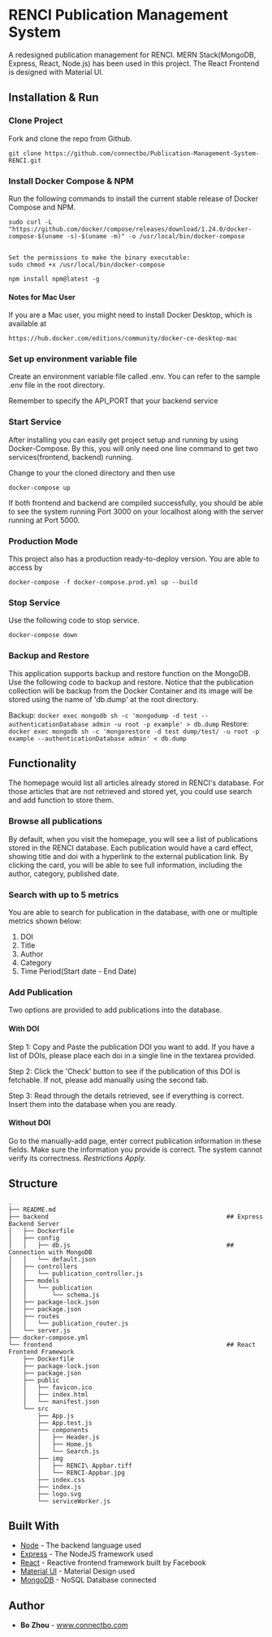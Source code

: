 # RENCI Publication Management System

A redesigned publication management for RENCI. MERN Stack(MongoDB, Express, React, Node.js) has been used in this project. The React Frontend is designed with Material UI.

## Installation & Run

### Clone Project
Fork and clone the repo from Github.
```
git clone https://github.com/connectbo/Publication-Management-System-RENCI.git
```

### Install Docker Compose & NPM
Run the following commands to install the current stable release of Docker Compose and NPM.

```
sudo curl -L "https://github.com/docker/compose/releases/download/1.24.0/docker-compose-$(uname -s)-$(uname -m)" -o /usr/local/bin/docker-compose
```

```

Set the permissions to make the binary executable:
sudo chmod +x /usr/local/bin/docker-compose
```


```
npm install npm@latest -g
```

#### Notes for Mac User
If you are a Mac user, you might need to install Docker Desktop, which is available at
```
https://hub.docker.com/editions/community/docker-ce-desktop-mac
```

### Set up environment variable file
Create an environment variable file called .env. You can refer to the sample .env file in the root directory.

Remember to specify the API_PORT that your backend service


### Start Service
After installing you can easily get project setup and running by using Docker-Compose. By this, you will only need one line command to get two services(frontend, backend) running.

Change to your the cloned directory and then use

```
docker-compose up
```

If both frontend and backend are compiled successfully, you should be able to see the system running Port 3000 on your localhost along with the server running at Port 5000.

### Production Mode
This project also has a production ready-to-deploy version. You are able to access by
```
docker-compose -f docker-compose.prod.yml up --build
```

### Stop Service
Use the following code to stop service.
```
docker-compose down
```

### Backup and Restore
This application supports backup and restore function on the MongoDB. Use the following code to backup and restore. Notice that the publication collection will be backup from the Docker Container and its image will be stored using the name of 'db.dump' at the root directory.

Backup: ```docker exec mongodb sh -c 'mongodump -d test --authenticationDatabase admin -u root -p example' > db.dump```
Restore: ```docker exec mongodb sh -c 'mongorestore -d test dump/test/ -u root -p example --authenticationDatabase admin' < db.dump```



## Functionality

The homepage would list all articles already stored in RENCI's database. For those articles that are not retrieved and stored yet, you could use search and add function to store them.

### Browse all publications

By default, when you visit the homepage, you will see a list of publications stored in the RENCI database. Each publication would have a card effect, showing title and doi with a hyperlink to the external publication link. By clicking the card, you will be able to see full information, including the author, category, published date.

### Search with up to 5 metrics
You are able to search for publication in the database, with one or multiple metrics shown below:

1. DOI
2. Title
3. Author
4. Category
5. Time Period(Start date - End Date)

### Add Publication
Two options are provided to add publications into the database.

#### With DOI
Step 1: Copy and Paste the publication DOI you want to add. If you have a list of DOIs, please place each doi in a single line in the textarea provided.

Step 2: Click the 'Check' button to see if the publication of this DOI is fetchable. If not, please add manually using the second tab.

Step 3: Read through the details retrieved, see if everything is correct. Insert them into the database when you are ready.

#### Without DOI
Go to the manually-add page, enter correct publication information in these fields. Make sure the information you provide is correct. The system cannot verify its correctness.
 *Restrictions Apply.*

## Structure

```
.
├── README.md
├── backend                                                 ## Express Backend Server
│   ├── Dockerfile
│   ├── config
│   │   ├── db.js                                           ## Connection with MongoDB
│   │   └── default.json
│   ├── controllers                                         
│   │   └── publication_controller.js
│   ├── models
│   │   └── publication
│   │       └── schema.js                                  
│   ├── package-lock.json
│   ├── package.json
│   ├── routes
│   │   └── publication_router.js
│   └── server.js                                           
├── docker-compose.yml
└── frontend                                                ## React Frontend Framework
    ├── Dockerfile
    ├── package-lock.json
    ├── package.json
    ├── public
    │   ├── favicon.ico
    │   ├── index.html
    │   └── manifest.json
    └── src
        ├── App.js
        ├── App.test.js
        ├── components                                      
        │   ├── Header.js
        │   ├── Home.js
        │   └── Search.js
        ├── img
        │   ├── RENCI\ Appbar.tiff
        │   └── RENCI-Appbar.jpg
        ├── index.css
        ├── index.js
        ├── logo.svg
        └── serviceWorker.js
```

## Built With

- [Node](https://nodejs.org/) - The backend language used
- [Express](https://expressjs.com/) - The NodeJS framework used
- [React](https://reactjs.org/) - Reactive frontend framework built by Facebook
- [Material UI](https://material-ui.com/) - Material Design used
- [MongoDB](https://www.mongodb.com/) - NoSQL Database connected

## Author

* **Bo Zhou** - www.connectbo.com
